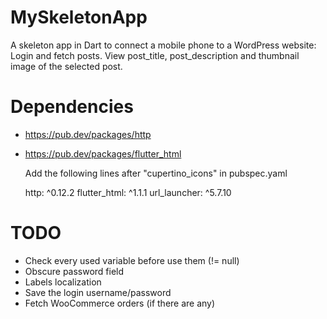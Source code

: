 # MySkeletonApp
A skeleton app in Dart to connect a mobile phone to a WordPress website: Login and fetch posts.
View post_title, post_description and thumbnail image of the selected post.


# Dependencies
- https://pub.dev/packages/http
- https://pub.dev/packages/flutter_html
  
  Add the following lines after "cupertino_icons" in pubspec.yaml
  
  http: ^0.12.2
  flutter_html: ^1.1.1
  url_launcher: ^5.7.10
  

# TODO
- Check every used variable before use them (!= null)
- Obscure password field
- Labels localization
- Save the login username/password
- Fetch WooCommerce orders (if there are any)
